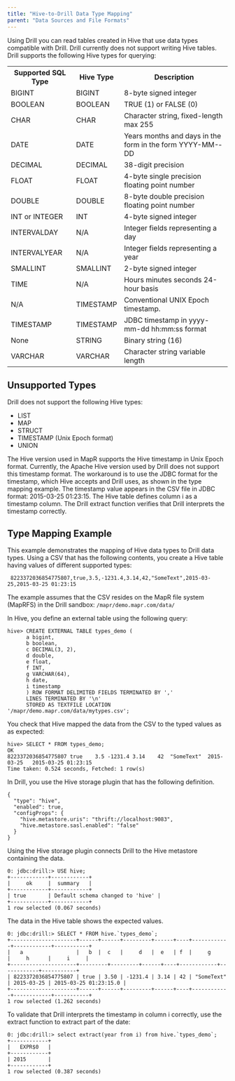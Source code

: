 ```yaml
---
title: "Hive-to-Drill Data Type Mapping"
parent: "Data Sources and File Formats"
---
```

Using Drill you can read tables created in Hive that use data types compatible with Drill. Drill currently does not support writing Hive tables. Drill supports the following Hive types for querying:

<!-- See DRILL-1570 -->

<table>
  <tr>
    <th>Supported SQL Type</th>
    <th>Hive Type</th>
    <th>Description</th>
  </tr>
  <tr>
    <td>BIGINT</td>
    <td>BIGINT</td>
    <td>8-byte signed integer</td>
  </tr>
  <tr>
    <td>BOOLEAN</td>
    <td>BOOLEAN</td>
    <td>TRUE (1) or FALSE (0)</td>
  </tr>
  <tr>
    <td>CHAR</td>
    <td>CHAR</td>
    <td>Character string, fixed-length max 255</td>
  </tr>
  <tr>
    <td>DATE</td>
    <td>DATE</td>
    <td>Years months and days in the form in the form YYYY-­MM-­DD</td>
  </tr>
  <tr>
    <td>DECIMAL</td>
    <td>DECIMAL</td>
    <td>38-digit precision</td>
  </tr>
  <tr>
    <td>FLOAT</td>
    <td>FLOAT</td>
    <td>4-byte single precision floating point number</td>
  </tr>
  <tr>
    <td>DOUBLE</td>
    <td>DOUBLE</td>
    <td>8-byte double precision floating point number</td>
  </tr>
  <tr>
    <td>INT or INTEGER</td>
    <td>INT</td>
    <td>4-byte signed integer</td>
  </tr>
  <tr>
    <td>INTERVALDAY</td>
    <td>N/A</td>
    <td>Integer fields representing a day</td>
  </tr>
  <tr>
    <td>INTERVALYEAR</td>
    <td>N/A</td>
    <td>Integer fields representing a year</td>
  </tr>
  <tr>
    <td>SMALLINT</td>
    <td>SMALLINT</td>
    <td>2-byte signed integer</td>
  </tr>
  <tr>
    <td>TIME</td>
    <td>N/A</td>
    <td>Hours minutes seconds 24-hour basis</td>
  </tr>
  <tr>
    <td>N/A</td>
    <td>TIMESTAMP</td>
    <td>Conventional UNIX Epoch timestamp.</td>
  </tr>
  <tr>
    <td>TIMESTAMP</td>
    <td>TIMESTAMP</td>
    <td>JDBC timestamp in yyyy-mm-dd hh:mm:ss format</td>
  </tr>
  <tr>
    <td>None</td>
    <td>STRING</td>
    <td>Binary string (16)</td>
  </tr>
  
  <tr>
    <td>VARCHAR</td>
    <td>VARCHAR</td>
    <td>Character string variable length</td>
  </tr>
</table>

## Unsupported Types
Drill does not support the following Hive types:

* LIST
* MAP
* STRUCT
* TIMESTAMP (Unix Epoch format)
* UNION

The Hive version used in MapR supports the Hive timestamp in Unix Epoch format. Currently, the Apache Hive version used by Drill does not support this timestamp format. The workaround is to use the JDBC format for the timestamp, which Hive accepts and Drill uses, as shown in the type mapping example. The timestamp value appears in the CSV file in JDBC format: 2015-03-25 01:23:15. The Hive table defines column i as a timestamp column. The Drill extract function verifies that Drill interprets the timestamp correctly.

## Type Mapping Example
This example demonstrates the mapping of Hive data types to Drill data types. Using a CSV that has the following contents, you create a Hive table having values of different supported types:

     8223372036854775807,true,3.5,-1231.4,3.14,42,"SomeText",2015-03-25,2015-03-25 01:23:15 

The example assumes that the CSV resides on the MapR file system (MapRFS) in the Drill sandbox: `/mapr/demo.mapr.com/data/`
 
In Hive, you define an external table using the following query:

    hive> CREATE EXTERNAL TABLE types_demo ( 
          a bigint, 
          b boolean, 
          c DECIMAL(3, 2), 
          d double, 
          e float, 
          f INT, 
          g VARCHAR(64), 
          h date,
          i timestamp
          ) ROW FORMAT DELIMITED FIELDS TERMINATED BY ',' 
          LINES TERMINATED BY '\n' 
          STORED AS TEXTFILE LOCATION '/mapr/demo.mapr.com/data/mytypes.csv';

You check that Hive mapped the data from the CSV to the typed values as as expected:

    hive> SELECT * FROM types_demo;
    OK
    8223372036854775807	true	3.5	-1231.4	3.14	42	"SomeText"	2015-03-25   2015-03-25 01:23:15
    Time taken: 0.524 seconds, Fetched: 1 row(s)

In Drill, you use the Hive storage plugin that has the following definition.

	{
	  "type": "hive",
	  "enabled": true,
	  "configProps": {
	    "hive.metastore.uris": "thrift://localhost:9083",
	    "hive.metastore.sasl.enabled": "false"
	  }
	}

Using the Hive storage plugin connects Drill to the Hive metastore containing the data.
	
	0: jdbc:drill:> USE hive;
	+------------+------------+
	|     ok     |  summary   |
	+------------+------------+
	| true       | Default schema changed to 'hive' |
	+------------+------------+
	1 row selected (0.067 seconds)
	
The data in the Hive table shows the expected values.
	
	0: jdbc:drill:> SELECT * FROM hive.`types_demo`;
	+---------------------+------+------+---------+------+----+------------+------------+-----------+
	|   a                 |   b  |  c   |     d   |  e   | f  |     g      |     h      |     i     |
	+---------------------+---------+---------+------+----+------------+------------+-----------+
	| 8223372036854775807 | true | 3.50 | -1231.4 | 3.14 | 42 | "SomeText" | 2015-03-25 | 2015-03-25 01:23:15.0 |
	+---------------------+------+------+---------+------+----+------------+------------+-----------+
	1 row selected (1.262 seconds)
	
To validate that Drill interprets the timestamp in column i correctly, use the extract function to extract part of the date:

    0: jdbc:drill:> select extract(year from i) from hive.`types_demo`;
    +------------+
    |   EXPR$0   |
    +------------+
    | 2015       |
    +------------+
    1 row selected (0.387 seconds)
